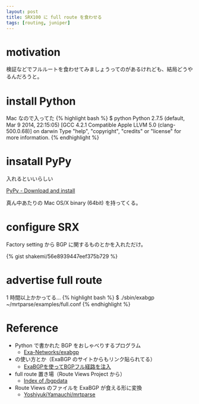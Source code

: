 ```yaml
---
layout: post
title: SRX100 に full route を食わせる
tags: [routing, juniper]
---
```


# motivation
検証などでフルルートを食わせてみましょうってのがあるけれども、結局どうやるんだろうと。

# install Python
Mac なので入ってた
{% highlight bash %}
$ python
Python 2.7.5 (default, Mar  9 2014, 22:15:05) 
[GCC 4.2.1 Compatible Apple LLVM 5.0 (clang-500.0.68)] on darwin
Type "help", "copyright", "credits" or "license" for more information.
{% endhighlight %}

# insatall PyPy
入れるといいらしい

[PyPy - Download and install](http://pypy.org/download.html)

真ん中あたりの Mac OS/X binary (64bit) を持ってくる。

# configure SRX
Factory setting から BGP に関するものとかを入れただけ。

{% gist shakemi/56e8939447eef375b729 %}

# advertise full route
1 時間以上かかってる...
{% highlight bash %}
$ ./sbin/exabgp ~/mrtparse/examples/full.conf
{% endhighlight %}

# Reference
* Python で書かれた BGP をおしゃべりするプログラム
	* [Exa-Networks/exabgp](https://github.com/Exa-Networks/exabgp/)
* の使い方とか（ExaBGP のサイトからもリンク貼られてる）
	* [ExaBGPを使ってBGPフル経路を注入](http://okuranagaimo.blogspot.co.uk/2014/11/exabgpbgp.html)
* full route 置き場（Route Views Project から）
	* [Index of /bgpdata](http://archive.routeviews.org/bgpdata/)
* Route Views のファイルを ExaBGP が食える形に変換
	* [YoshiyukiYamauchi/mrtparse](https://github.com/YoshiyukiYamauchi/mrtparse)
